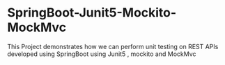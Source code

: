# SpringBoot-Junit5-Mockito-MockMvc
This Project demonstrates how we can perform unit testing on REST APIs developed using SpringBoot using Junit5 , mockito and MockMvc
